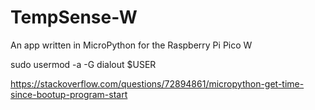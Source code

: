 # TempSense-W
An app written in MicroPython for the Raspberry Pi Pico W

sudo usermod -a -G dialout $USER

https://stackoverflow.com/questions/72894861/micropython-get-time-since-bootup-program-start
